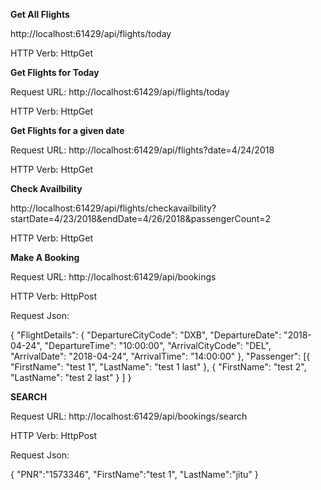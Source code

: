 **Get All Flights**

http://localhost:61429/api/flights/today

HTTP Verb: HttpGet

**Get Flights for Today**

Request URL:  http://localhost:61429/api/flights/today

HTTP Verb: HttpGet


**Get Flights for a given date**

Request URL:  http://localhost:61429/api/flights?date=4/24/2018

HTTP Verb: HttpGet


**Check Availbility**

http://localhost:61429/api/flights/checkavailbility?startDate=4/23/2018&endDate=4/26/2018&passengerCount=2

HTTP Verb: HttpGet


**Make A Booking**

Request URL: http://localhost:61429/api/bookings

HTTP Verb: HttpPost

Request Json:

{
	"FlightDetails": {
		"DepartureCityCode": "DXB",
		"DepartureDate": "2018-04-24",
		"DepartureTime": "10:00:00",
		"ArrivalCityCode": "DEL",
		"ArrivalDate": "2018-04-24",
		"ArrivalTime": "14:00:00"
	},
	"Passenger": [{
			"FirstName": "test 1",
			"LastName": "test 1 last"
		},
		{
			"FirstName": "test 2",
			"LastName": "test 2 last"
		}
	]
}


**SEARCH** 

Request URL: http://localhost:61429/api/bookings/search

HTTP Verb:  HttpPost

Request Json: 

{
	"PNR":"1573346",
	"FirstName":"test 1",
	"LastName":"jitu"
}